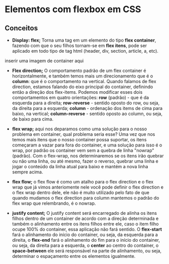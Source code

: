 # Elementos com flexbox em CSS

## Conceitos

- **Display: flex;** Torna uma tag em um elemento do tipo **flex container**, fazendo com que o seu filhos tornam-se em **flex itens**, pode ser aplicado em todo tipo de tag html (header, div, section, article, a, etc).

inserir uma imagem de container aqui

- **Flex direction;** O comportamento padrão de um flex container é horizontalmente, e também temos mais um direcionamento que é o **column**: que é o comportamento na vertical. Quando falamos de flex direction, estamos falando do eixo principal do container, definindo então a direção dos flex-items. Podemos modificar esses dois comportamentos em quatro orientações: **row** (padrão) - que é da esquerda para a direita; **row-reverse** - sentido oposto do row, ou seja, da direita para a esquerda; **column** - ordenação dos items de cima para baixo, na vertical; **column-reverse** - sentido oposto ao column, ou seja, de baixo para cima.

- **flex wrap;** aqui nos deparamos como uma solução para o nosso problema em container, qual problema seria esse? Uma vez que nos temos mais itens que o nosso container possa suportar, os itens começaram a vazar para fora do container, e uma solução para isso é o wrap, por padrão os container vem sem a quebra de linha "nowrap"(padrão). Com o flex-wrap, nos determinaremos se os itens irão quebrar ou não uma linha, ou até mesmo, fazer o reverso, quebrar uma linha e jogar o conteúdo da linha atual para baixo e mantém a nova linha sempre acima.

- **flex flow;** o flex flow é como um atalho para o flex direction e o flex wrap que já vimos anteriomente nele você pode definir o flex direction e o flex wrap dentro dele, ele não é muito utilizado pelo fato de que quando mudamos o flex direction para column mantemos o padrão do flex wrap que relembrando, é o nowrap.

- **justify content;** O justify content será encarregado de alinha os itens filhos dentro de um container de acordo com a direção determinada e também o alinhamento entre os itens filhos entre ele, caso o item filho ocupe 100% do container, essa aplicação não fará sentido. O **flex-start** fará o alinhamento do início do container, ou seja, da esquerda para a direita, o **flex-end** fará o alinhamento do fim para o início do container, ou seja, da direita para a esquerda, o **center** ao centro do container, o **space-between** ele será responsável na parte de alinhamento, ou seja, determinar o espaçamento entre os elementos igualmente.
